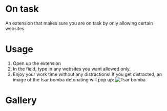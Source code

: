 # On task
An extension that makes sure you are on task by only allowing certain websites

# Usage
1. Open up the extension
1. In the field, type in any websites you want allowed only.
1. Enjoy your work time without any distractions!
If you get distracted, an image of the tsar bomba detonating will pop up:
![Tsar bomba](https://cdn.glitch.com/94bcb56f-a1ba-4f01-a73b-5935b3f7dfba%2FWorld_s_Most_Powerful_Neclear_Bomb_Tsar_Bomba_HD.gif?1551031711026)

# Gallery
